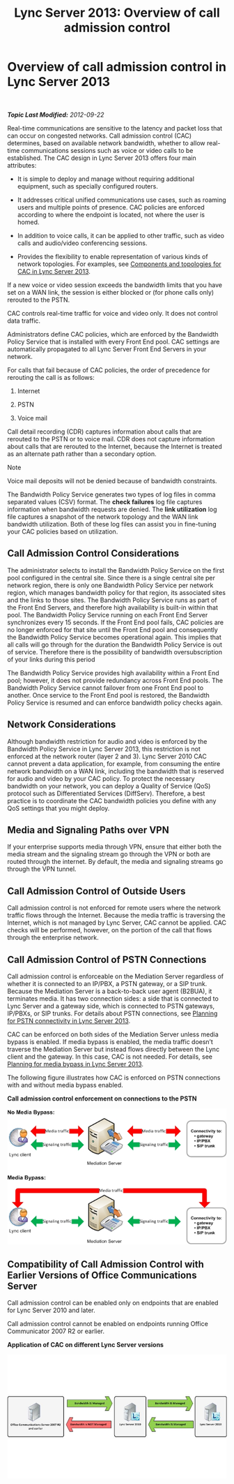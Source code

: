 ﻿---
title: 'Lync Server 2013: Overview of call admission control'
TOCTitle: Overview of call admission control
ms:assetid: 6fda0195-4c89-4dea-82e8-624f03e3d062
ms:mtpsurl: https://technet.microsoft.com/en-us/library/Gg398529(v=OCS.15)
ms:contentKeyID: 48184474
ms.date: 07/23/2014
mtps_version: v=OCS.15
---

<div data-xmlns="http://www.w3.org/1999/xhtml">

<div class="topic" data-xmlns="http://www.w3.org/1999/xhtml" data-msxsl="urn:schemas-microsoft-com:xslt" data-cs="http://msdn.microsoft.com/en-us/">

<div data-asp="http://msdn2.microsoft.com/asp">

# Overview of call admission control in Lync Server 2013

</div>

<div id="mainSection">

<div id="mainBody">

<span> </span>

_**Topic Last Modified:** 2012-09-22_

Real-time communications are sensitive to the latency and packet loss that can occur on congested networks. Call admission control (CAC) determines, based on available network bandwidth, whether to allow real-time communications sessions such as voice or video calls to be established. The CAC design in Lync Server 2013 offers four main attributes:

  - It is simple to deploy and manage without requiring additional equipment, such as specially configured routers.

  - It addresses critical unified communications use cases, such as roaming users and multiple points of presence. CAC policies are enforced according to where the endpoint is located, not where the user is homed.

  - In addition to voice calls, it can be applied to other traffic, such as video calls and audio/video conferencing sessions.

  - Provides the flexibility to enable representation of various kinds of network topologies. For examples, see [Components and topologies for CAC in Lync Server 2013](lync-server-2013-components-and-topologies-for-cac.md).

If a new voice or video session exceeds the bandwidth limits that you have set on a WAN link, the session is either blocked or (for phone calls only) rerouted to the PSTN.

CAC controls real-time traffic for voice and video only. It does not control data traffic.

Administrators define CAC policies, which are enforced by the Bandwidth Policy Service that is installed with every Front End pool. CAC settings are automatically propagated to all Lync Server Front End Servers in your network.

For calls that fail because of CAC policies, the order of precedence for rerouting the call is as follows:

1.  Internet

2.  PSTN

3.  Voice mail

Call detail recording (CDR) captures information about calls that are rerouted to the PSTN or to voice mail. CDR does not capture information about calls that are rerouted to the Internet, because the Internet is treated as an alternate path rather than a secondary option.

<div>


> [!NOTE]
> Voice mail deposits will not be denied because of bandwidth constraints.



</div>

The Bandwidth Policy Service generates two types of log files in comma separated values (CSV) format. The **check failures** log file captures information when bandwidth requests are denied. The **link utilization** log file captures a snapshot of the network topology and the WAN link bandwidth utilization. Both of these log files can assist you in fine-tuning your CAC policies based on utilization.

<div>

## Call Admission Control Considerations

The administrator selects to install the Bandwidth Policy Service on the first pool configured in the central site. Since there is a single central site per network region, there is only one Bandwidth Policy Service per network region, which manages bandwidth policy for that region, its associated sites and the links to those sites. The Bandwidth Policy Service runs as part of the Front End Servers, and therefore high availability is built-in within that pool. The Bandwidth Policy Service running on each Front End Server synchronizes every 15 seconds. If the Front End pool fails, CAC policies are no longer enforced for that site until the Front End pool and consequently the Bandwidth Policy Service becomes operational again. This implies that all calls will go through for the duration the Bandwidth Policy Service is out of service. Therefore there is the possibility of bandwidth oversubscription of your links during this period

The Bandwidth Policy Service provides high availability within a Front End pool; however, it does not provide redundancy across Front End pools. The Bandwidth Policy Service cannot failover from one Front End pool to another. Once service to the Front End pool is restored, the Bandwidth Policy Service is resumed and can enforce bandwidth policy checks again.

<div>

## Network Considerations

Although bandwidth restriction for audio and video is enforced by the Bandwidth Policy Service in Lync Server 2013, this restriction is not enforced at the network router (layer 2 and 3). Lync Server 2010 CAC cannot prevent a data application, for example, from consuming the entire network bandwidth on a WAN link, including the bandwidth that is reserved for audio and video by your CAC policy. To protect the necessary bandwidth on your network, you can deploy a Quality of Service (QoS) protocol such as Differentiated Services (DiffServ). Therefore, a best practice is to coordinate the CAC bandwidth policies you define with any QoS settings that you might deploy.

</div>

<div>

## Media and Signaling Paths over VPN

If your enterprise supports media through VPN, ensure that either both the media stream and the signaling stream go through the VPN or both are routed through the internet. By default, the media and signaling streams go through the VPN tunnel.

</div>

<div>

## Call Admission Control of Outside Users

Call admission control is not enforced for remote users where the network traffic flows through the Internet. Because the media traffic is traversing the Internet, which is not managed by Lync Server, CAC cannot be applied. CAC checks will be performed, however, on the portion of the call that flows through the enterprise network.

</div>

<div>

## Call Admission Control of PSTN Connections

Call admission control is enforceable on the Mediation Server regardless of whether it is connected to an IP/PBX, a PSTN gateway, or a SIP trunk. Because the Mediation Server is a back-to-back user agent (B2BUA), it terminates media. It has two connection sides: a side that is connected to Lync Server and a gateway side, which is connected to PSTN gateways, IP/PBXs, or SIP trunks. For details about PSTN connections, see [Planning for PSTN connectivity in Lync Server 2013](lync-server-2013-planning-for-pstn-connectivity.md).

CAC can be enforced on both sides of the Mediation Server unless media bypass is enabled. If media bypass is enabled, the media traffic doesn’t traverse the Mediation Server but instead flows directly between the Lync client and the gateway. In this case, CAC is not needed. For details, see [Planning for media bypass in Lync Server 2013](lync-server-2013-planning-for-media-bypass.md).

The following figure illustrates how CAC is enforced on PSTN connections with and without media bypass enabled.

**Call admission control enforcement on connections to the PSTN**

![Voice CAC Media Bypass Connection Enforcement](images/Gg398703.4d66d529-0912-4de1-abec-266f54272eb3(OCS.15).jpg "Voice CAC Media Bypass Connection Enforcement")

</div>

<div>

## Compatibility of Call Admission Control with Earlier Versions of Office Communications Server

Call admission control can be enabled only on endpoints that are enabled for Lync Server 2010 and later.

Call admission control cannot be enabled on endpoints running Office Communicator 2007 R2 or earlier.

**Application of CAC on different Lync Server versions**

![Voice CAC Version Comparison diagram](images/Gg398529.fdbfee7e-15fc-445b-949d-8d61e61ac350(OCS.15).jpg "Voice CAC Version Comparison diagram")

</div>

</div>

</div>

<span> </span>

</div>

</div>

</div>

